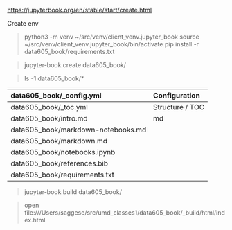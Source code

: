 https://jupyterbook.org/en/stable/start/create.html

Create env
> python3 -m venv ~/src/venv/client_venv.jupyter_book
> source ~/src/venv/client_venv.jupyter_book/bin/activate
> pip install -r data605_book/requirements.txt

> jupyter-book create data605_book/

> ls -1 data605_book/*

| data605_book/\_config.yml | Configuration |
| :---- | :---- |
| data605_book/\_toc.yml | Structure / TOC |
| data605_book/intro.md | md |
| data605_book/markdown-notebooks.md |  |
| data605_book/markdown.md |  |
| data605_book/notebooks.ipynb |  |
| data605_book/references.bib |  |
| data605_book/requirements.txt |  |

> jupyter-book build data605_book/

> open file:///Users/saggese/src/umd_classes1/data605_book/_build/html/index.html


